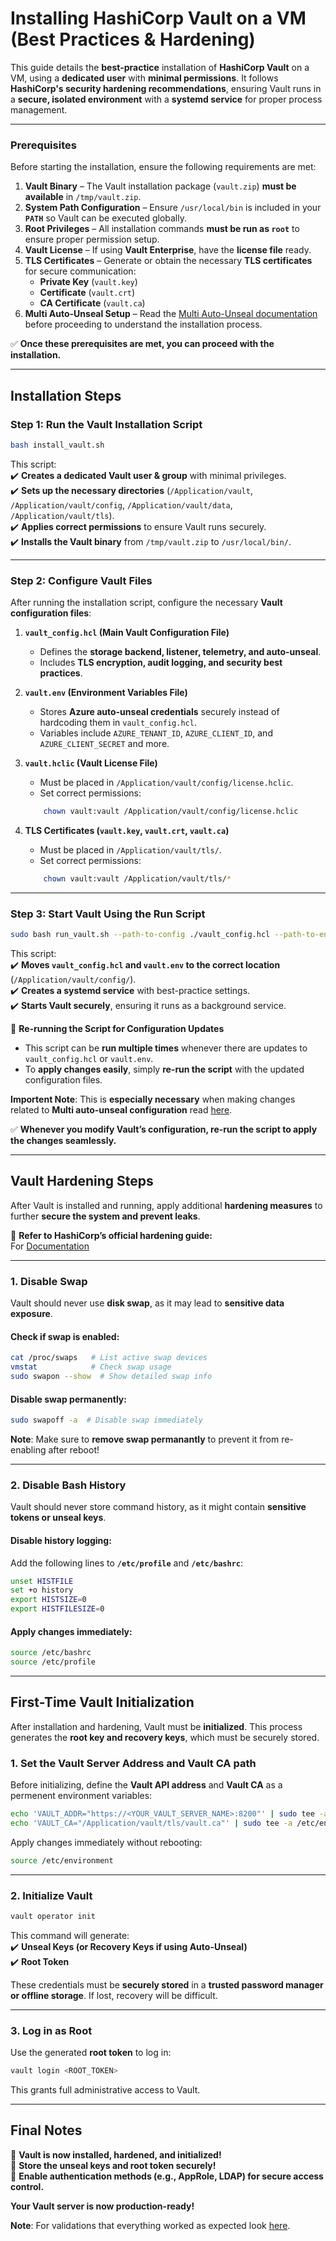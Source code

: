 # **Installing HashiCorp Vault on a VM (Best Practices & Hardening)**  

This guide details the **best-practice** installation of **HashiCorp Vault** on a VM, using a **dedicated user** with **minimal permissions**. It follows **HashiCorp's security hardening recommendations**, ensuring Vault runs in a **secure, isolated environment** with a **systemd service** for proper process management.  

---

### **Prerequisites**  

Before starting the installation, ensure the following requirements are met:  

1. **Vault Binary** – The Vault installation package (`vault.zip`) **must be available** in `/tmp/vault.zip`.  
2. **System Path Configuration** – Ensure `/usr/local/bin` is included in your **`PATH`** so Vault can be executed globally.  
3. **Root Privileges** – All installation commands **must be run as `root`** to ensure proper permission setup.  
4. **Vault License** – If using **Vault Enterprise**, have the **license file** ready.  
5. **TLS Certificates** – Generate or obtain the necessary **TLS certificates** for secure communication:  
   - **Private Key** (`vault.key`)  
   - **Certificate** (`vault.crt`)  
   - **CA Certificate** (`vault.ca`)  
6. **Multi Auto-Unseal Setup** – Read the [Multi Auto-Unseal documentation](../../docs/multi_auto_unseal.md) before proceeding to understand the installation process.  

✅ **Once these prerequisites are met, you can proceed with the installation.**

---

## **Installation Steps**  

### **Step 1: Run the Vault Installation Script**  

```sh
bash install_vault.sh
```

This script:  
✔️ **Creates a dedicated Vault user & group** with minimal privileges.  
✔️ **Sets up the necessary directories** (`/Application/vault`, `/Application/vault/config`, `/Application/vault/data`, `/Application/vault/tls`).  
✔️ **Applies correct permissions** to ensure Vault runs securely.  
✔️ **Installs the Vault binary** from `/tmp/vault.zip` to `/usr/local/bin/`.  

---

### **Step 2: Configure Vault Files**  

After running the installation script, configure the necessary **Vault configuration files**:  

1. **`vault_config.hcl` (Main Vault Configuration File)**  
   - Defines the **storage backend, listener, telemetry, and auto-unseal**.  
   - Includes **TLS encryption, audit logging, and security best practices**.  

2. **`vault.env` (Environment Variables File)**  
   - Stores **Azure auto-unseal credentials** securely instead of hardcoding them in `vault_config.hcl`.  
   - Variables include `AZURE_TENANT_ID`, `AZURE_CLIENT_ID`, and `AZURE_CLIENT_SECRET` and more.  

3. **`vault.hclic` (Vault License File)**  
   - Must be placed in `/Application/vault/config/license.hclic`.  
   - Set correct permissions:  
    ```sh
        chown vault:vault /Application/vault/config/license.hclic
    ```

4. **TLS Certificates (`vault.key`, `vault.crt`, `vault.ca`)**  
   - Must be placed in `/Application/vault/tls/`.  
   - Set correct permissions:  
    ```sh
        chown vault:vault /Application/vault/tls/*
    ```

---

### **Step 3: Start Vault Using the Run Script**  

```sh
sudo bash run_vault.sh --path-to-config ./vault_config.hcl --path-to-env-file ./vault.env
```

This script:  
✔️ **Moves `vault_config.hcl` and `vault.env` to the correct location** (`/Application/vault/config/`).  
✔️ **Creates a systemd service** with best-practice settings.  
✔️ **Starts Vault securely**, ensuring it runs as a background service.  


🔁 **Re-running the Script for Configuration Updates**  
- This script can be **run multiple times** whenever there are updates to `vault_config.hcl` or `vault.env`.  
- To **apply changes easily**, simply **re-run the script** with the updated configuration files.  

**Importent Note**: This is **especially necessary** when making changes related to **Multi auto-unseal configuration** read [here](../../docs/multi_auto_unseal.md).  

✅ **Whenever you modify Vault’s configuration, re-run the script to apply the changes seamlessly.**


---

## **Vault Hardening Steps**  

After Vault is installed and running, apply additional **hardening measures** to further **secure the system and prevent leaks**.  

🔹 **Refer to HashiCorp’s official hardening guide:**  
For [Documentation](https://developer.hashicorp.com/vault/docs/concepts/production-hardening?productSlug=vault&tutorialSlug=operations&tutorialSlug=)  

---

### **1. Disable Swap**  

Vault should never use **disk swap**, as it may lead to **sensitive data exposure**.  

#### **Check if swap is enabled:**  
```sh
cat /proc/swaps   # List active swap devices
vmstat            # Check swap usage
sudo swapon --show  # Show detailed swap info
```

#### **Disable swap permanently:**  
```sh
sudo swapoff -a  # Disable swap immediately
```

**Note**: Make sure to **remove swap permanantly** to prevent it from re-enabling after reboot!

---

### **2. Disable Bash History**  

Vault should never store command history, as it might contain **sensitive tokens or unseal keys**.  

#### **Disable history logging:**  
Add the following lines to **`/etc/profile`** and **`/etc/bashrc`**:  

```sh
unset HISTFILE
set +o history
export HISTSIZE=0
export HISTFILESIZE=0
```

#### **Apply changes immediately:**  
```sh
source /etc/bashrc
source /etc/profile
```

---

## **First-Time Vault Initialization**  

After installation and hardening, Vault must be **initialized**. This process generates the **root key and recovery keys**, which must be securely stored.  

### **1. Set the Vault Server Address and Vault CA path**  

Before initializing, define the **Vault API address** and **Vault CA** as a permenent environment variables:  

```sh
echo 'VAULT_ADDR="https://<YOUR_VAULT_SERVER_NAME>:8200"' | sudo tee -a /etc/environment
echo 'VAULT_CA="/Application/vault/tls/vault.ca"' | sudo tee -a /etc/environment
```

Apply changes immediately without rebooting:

```sh
source /etc/environment
```

---

### **2. Initialize Vault**  

```sh
vault operator init
```

This command will generate:  
✔️ **Unseal Keys (or Recovery Keys if using Auto-Unseal)**  
✔️ **Root Token**  

These credentials must be **securely stored** in a **trusted password manager or offline storage**. If lost, recovery will be difficult.  

---

### **3. Log in as Root**  

Use the generated **root token** to log in:  

```sh
vault login <ROOT_TOKEN>
```

This grants full administrative access to Vault.  

---

## **Final Notes**  

🔹 **Vault is now installed, hardened, and initialized!**  
🔹 **Store the unseal keys and root token securely!**  
🔹 **Enable authentication methods (e.g., AppRole, LDAP) for secure access control.**  

**Your Vault server is now production-ready!** 


**Note**: For validations that everything worked as expected look [here](./validations.md).
